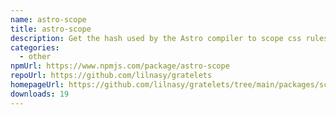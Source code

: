 ```yaml
---
name: astro-scope
title: astro-scope
description: Get the hash used by the Astro compiler to scope css rules.
categories:
  - other
npmUrl: https://www.npmjs.com/package/astro-scope
repoUrl: https://github.com/lilnasy/gratelets
homepageUrl: https://github.com/lilnasy/gratelets/tree/main/packages/scope
downloads: 19
---
```

